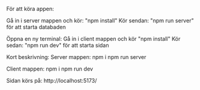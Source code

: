 För att köra appen:

Gå in i server mappen och kör: "npm install"
Kör sendan: "npm run server" för att starta databaden

Öppna en ny terminal:
Gå in i client mappen och kör "npm install"
Kör sedan: "npm run dev" för att starta sidan

Kort beskrivning:
Server mappen:
npm i
npm run server

Client mappen:
npm i
npm run dev

Sidan körs på:
http://localhost:5173/
